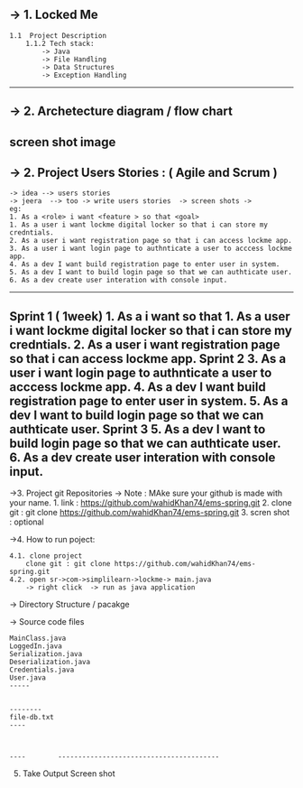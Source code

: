 ->  1. Locked Me 
---
	1.1  Project Description
		1.1.2 Tech stack:	
			-> Java
			-> File Handling
			-> Data Structures
			-> Exception Handling
---
		
-> 2. Archetecture diagram / flow chart
---
screen shot image
---

-> 2. Project Users Stories : ( Agile and Scrum )
---
	-> idea --> users stories
	-> jeera  --> too -> write users stories  -> screen shots -> 
	eg:
	1. As a <role> i want <feature > so that <goal>
	1. As a user i want lockme digital locker so that i can store my credntials.
	2. As a user i want registration page so that i can access lockme app.
	3. As a user i want login page to authnticate a user to acccess lockme app.
	4. As a dev I want build registration page to enter user in system.
	5. As a dev I want to build login page so that we can authticate user.
	6. As a dev create user interation with console input.
---

Sprint 1 ( 1week)
	1. As a <role> i want <feature > so that <goal>
	1. As a user i want lockme digital locker so that i can store my credntials.
	2. As a user i want registration page so that i can access lockme app.
Sprint 2
	3. As a user i want login page to authnticate a user to acccess lockme app.
	4. As a dev I want build registration page to enter user in system.
	5. As a dev I want to build login page so that we can authticate user.
Sprint 3
	5. As a dev I want to build login page so that we can authticate user.
	6. As a dev create user interation with console input.
---

->3. Project git Repositories -> 
	Note : MAke sure your github is made with your name.
	1. link : https://github.com/wahidKhan74/ems-spring.git
	2. clone git : git clone https://github.com/wahidKhan74/ems-spring.git
	3. scren shot : optional

->4. How to run poject:
	
	4.1. clone project
		clone git : git clone https://github.com/wahidKhan74/ems-spring.git
	4.2. open sr->com->simplilearn->lockme-> main.java
		-> right click  -> run as java application

-> Directory Structure / pacakge
	
-> Source code files

	MainClass.java
	LoggedIn.java
	Serialization.java
	Deserialization.java
	Credentials.java
	User.java
	-----


	--------
	file-db.txt
	----



	----		----------------------------------------

5. Take Output Screen shot
